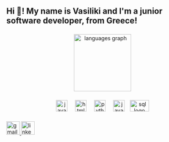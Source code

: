 <h2 align="left">Hi 👋! My name is Vasiliki and I'm a junior software developer, from Greece!</h2>

###

<div align="center">
  <img src="https://github-readme-stats.vercel.app/api/top-langs/?username=Vasoliak&layout=compact&card_width=320&langs_count=5&theme=dracula&hide_border=false&bg_color=90,1B5E20,4CAF50&title_color=fff&text_color=fff" height="150" alt="languages graph" />
</div>


###

<div align="center">
  <img src="https://cdn.jsdelivr.net/gh/devicons/devicon/icons/javascript/javascript-original.svg" height="30" alt="javascript logo"  />
  <img width="12" />
  <img src="https://cdn.jsdelivr.net/gh/devicons/devicon/icons/html5/html5-original.svg" height="30" alt="html5 logo"  />
  <img width="12" />
  <img src="https://cdn.jsdelivr.net/gh/devicons/devicon/icons/python/python-original.svg" height="30" alt="python logo"  />
  <img width="12" />
  <img src="https://cdn.jsdelivr.net/gh/devicons/devicon/icons/java/java-original.svg" height="30" alt="java logo"  />
  <img width="50" src="https://upload.wikimedia.org/wikipedia/commons/8/87/Sql_data_base_with_logo.png" height="30" alt="sql logo" style="margin-left: 10px;" />



</div>

###

<div align="left">
  <a href="mailto:vasilikiliak@gmail.com">
    <img src="https://img.shields.io/static/v1?label=&message=Gmail&color=D14836&logo=gmail&logoColor=white&style=for-the-badge" height="35" alt="gmail logo"  />
  </a>
  <a href="https://www.linkedin.com/in/vasiliki-liakou-20924a307/">
    <img src="https://img.shields.io/static/v1?message=LinkedIn&logo=linkedin&label=&color=0077B5&logoColor=white&labelColor=&style=for-the-badge" height="35" alt="linkedin logo"  />
  </a>
</div>
